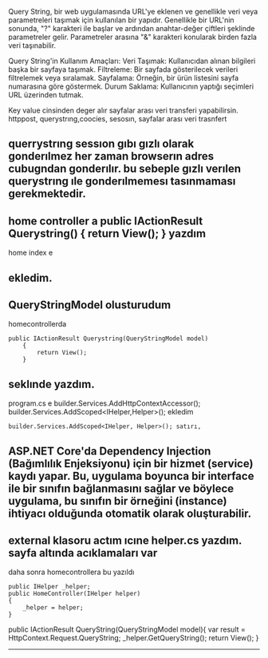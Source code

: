 Query String, bir web uygulamasında URL'ye eklenen ve genellikle veri veya parametreleri taşımak için kullanılan bir yapıdır. Genellikle bir URL'nin sonunda, "?" karakteri ile başlar ve ardından anahtar-değer çiftleri şeklinde parametreler gelir. Parametreler arasına "&" karakteri konularak birden fazla veri taşınabilir.

Query String'in Kullanım Amaçları:
Veri Taşımak: Kullanıcıdan alınan bilgileri başka bir sayfaya taşımak.
Filtreleme: Bir sayfada gösterilecek verileri filtrelemek veya sıralamak.
Sayfalama: Örneğin, bir ürün listesini sayfa numarasına göre göstermek.
Durum Saklama: Kullanıcının yaptığı seçimleri URL üzerinden tutmak.

Key value cinsinden deger alır
sayfalar arası veri transferi yapabilirsin.
httppost, querystrıng,coocies, sesosın, sayfalar arası veri trasnfert 

querrystrıng sessıon gıbı gızlı olarak gonderılmez
her zaman browserın adres cubugndan gonderılır.
bu sebeple gızlı verılen querystrıng ıle gonderılmemesı tasınmaması gerekmektedir.
-----------------------------------------------------------
home controller a 
    public IActionResult Querystring()
        {
            return View();
        }
yazdım
-----------------------------------------------------------
home index e 
    
 ekledim.
-----------------------------------------------------------
 QueryStringModel
 olusturudum
-----------------------------------------------------------
 homecontrollerda 
 
    public IActionResult Querystring(QueryStringModel model)
        {
            return View();
        }
seklınde yazdım.
-----------------------------------------------------------
program.cs e 
    builder.Services.AddHttpContextAccessor();
    builder.Services.AddScoped<IHelper,Helper>();
ekledim

    builder.Services.AddScoped<IHelper, Helper>(); satırı, 
ASP.NET Core'da Dependency Injection (Bağımlılık Enjeksiyonu) için bir hizmet (service) kaydı yapar. Bu, uygulama boyunca bir interface ile bir sınıfın bağlanmasını sağlar ve böylece uygulama, bu sınıfın bir örneğini (instance) ihtiyacı olduğunda otomatik olarak oluşturabilir.
-----------------------------------------------------------
external klasoru actım ıcıne helper.cs yazdım.
sayfa altında acıklamaları var
-----------------------------------------------------------
daha sonra homecontrollera bu yazıldı


    public IHelper _helper;
    public HomeController(IHelper helper)
    {
        _helper = helper;
    }


  public IActionResult QueryString(QueryStringModel model){
        var result = HttpContext.Request.QueryString;
        _helper.GetQueryString();
        return View();
     }


-----------------------------------------------------------
